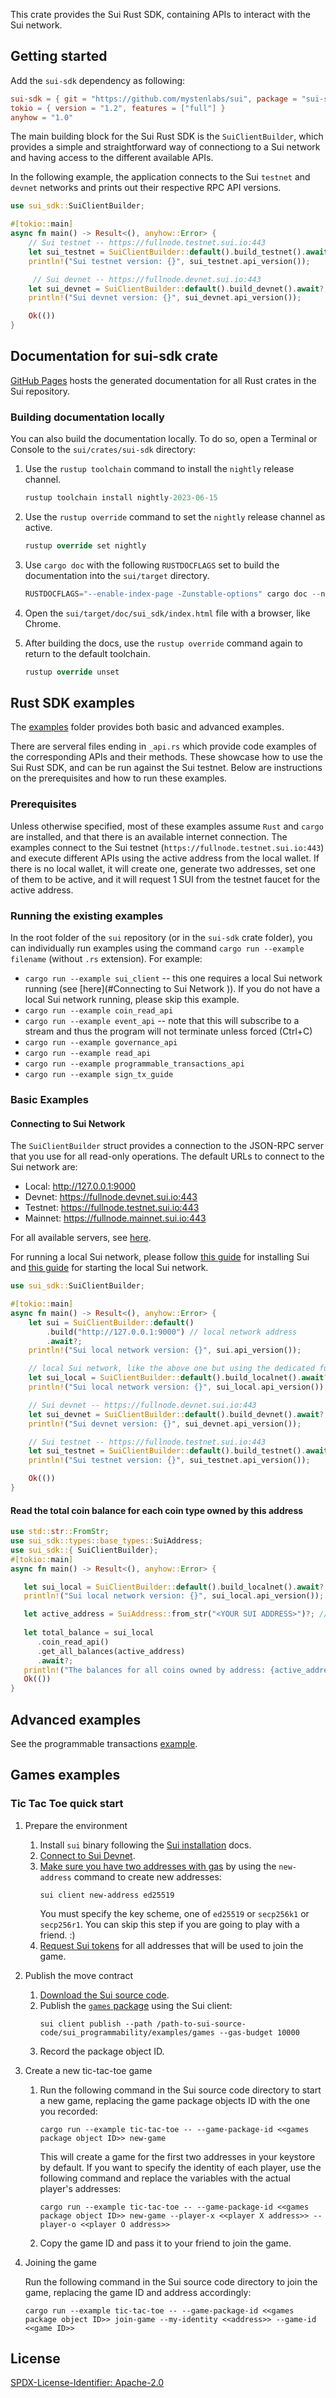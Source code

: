 This crate provides the Sui Rust SDK, containing APIs to interact with the Sui network. 

## Getting started

Add the `sui-sdk` dependency as following:

```toml
sui-sdk = { git = "https://github.com/mystenlabs/sui", package = "sui-sdk"}
tokio = { version = "1.2", features = ["full"] }
anyhow = "1.0"
```

The main building block for the Sui Rust SDK is the `SuiClientBuilder`, which provides a simple and straightforward way of connectiong to a Sui network and having access to the different available APIs. 

In the following example, the application connects to the Sui `testnet` and `devnet` networks and prints out their respective RPC API versions.

```rust
use sui_sdk::SuiClientBuilder;

#[tokio::main]
async fn main() -> Result<(), anyhow::Error> {
    // Sui testnet -- https://fullnode.testnet.sui.io:443
    let sui_testnet = SuiClientBuilder::default().build_testnet().await?;
    println!("Sui testnet version: {}", sui_testnet.api_version());

     // Sui devnet -- https://fullnode.devnet.sui.io:443
    let sui_devnet = SuiClientBuilder::default().build_devnet().await?;
    println!("Sui devnet version: {}", sui_devnet.api_version());

    Ok(())
}

```

## Documentation for sui-sdk crate

[GitHub Pages](https://mystenlabs.github.io/sui/sui_sdk/index.html) hosts the generated documentation for all Rust crates in the Sui repository.

### Building documentation locally

You can also build the documentation locally. To do so, open a Terminal or Console to the `sui/crates/sui-sdk` directory:

1. Use the `rustup toolchain` command to install the `nightly` release channel.

   ```rust
   rustup toolchain install nightly-2023-06-15
   ```

1. Use the `rustup override` command to set the `nightly` release channel as active.

   ```rust
   rustup override set nightly
   ```

1. Use `cargo doc` with the following `RUSTDOCFLAGS` set to build the documentation into the `sui/target` directory.  

   ```rust
   RUSTDOCFLAGS="--enable-index-page -Zunstable-options" cargo doc --no-deps
   ```

1. Open the `sui/target/doc/sui_sdk/index.html` file with a browser, like Chrome.

1. After building the docs, use the `rustup override` command again to return to the default toolchain.

   ```rust
   rustup override unset
   ```

## Rust SDK examples

The [examples](https://github.com/MystenLabs/sui/tree/main/crates/sui-sdk/examples) folder provides both basic and advanced examples.

There are serveral files ending in `_api.rs` which provide code examples of the corresponding APIs and their methods. These showcase how to use the Sui Rust SDK, and can be run against the Sui testnet. Below are instructions on the prerequisites and how to run these examples.

### Prerequisites

Unless otherwise specified, most of these examples assume `Rust` and `cargo` are installed, and that there is an available internet connection. The examples connect to the Sui testnet (`https://fullnode.testnet.sui.io:443`) and execute different APIs using the active address from the local wallet. If there is no local wallet, it will create one, generate two addresses, set one of them to be active, and it will request 1 SUI from the testnet faucet for the active address. 

### Running the existing examples

In the root folder of the `sui` repository (or in the `sui-sdk` crate folder), you can individually run examples using the command  `cargo run --example filename` (without `.rs` extension). For example:
* `cargo run --example sui_client` -- this one requires a local Sui network running (see [here](#Connecting to Sui Network
)). If you do not have a local Sui network running, please skip this example.
* `cargo run --example coin_read_api`
* `cargo run --example event_api` -- note that this will subscribe to a stream and thus the program will not terminate unless forced (Ctrl+C)
* `cargo run --example governance_api`
* `cargo run --example read_api`
* `cargo run --example programmable_transactions_api`
* `cargo run --example sign_tx_guide`

### Basic Examples

#### Connecting to Sui Network
The `SuiClientBuilder` struct provides a connection to the JSON-RPC server that you use for all read-only operations. The default URLs to connect to the Sui network are:

- Local: http://127.0.0.1:9000
- Devnet: https://fullnode.devnet.sui.io:443
- Testnet: https://fullnode.testnet.sui.io:443
- Mainnet: https://fullnode.mainnet.sui.io:443

For all available servers, see [here](https://sui.io/networkinfo). 

For running a local Sui network, please follow [this guide](https://docs.sui.io/build/sui-local-network) for installing Sui and [this guide](https://docs.sui.io/build/sui-local-network#start-the-local-network) for starting the local Sui network. 


```rust
use sui_sdk::SuiClientBuilder;

#[tokio::main]
async fn main() -> Result<(), anyhow::Error> {
    let sui = SuiClientBuilder::default()
        .build("http://127.0.0.1:9000") // local network address
        .await?;
    println!("Sui local network version: {}", sui.api_version());

    // local Sui network, like the above one but using the dedicated function
    let sui_local = SuiClientBuilder::default().build_localnet().await?;
    println!("Sui local network version: {}", sui_local.api_version());

    // Sui devnet -- https://fullnode.devnet.sui.io:443
    let sui_devnet = SuiClientBuilder::default().build_devnet().await?;
    println!("Sui devnet version: {}", sui_devnet.api_version());

    // Sui testnet -- https://fullnode.testnet.sui.io:443
    let sui_testnet = SuiClientBuilder::default().build_testnet().await?;
    println!("Sui testnet version: {}", sui_testnet.api_version());

    Ok(())
}
```

#### Read the total coin balance for each coin type owned by this address
```rust
use std::str::FromStr;
use sui_sdk::types::base_types::SuiAddress;
use sui_sdk::{ SuiClientBuilder};
#[tokio::main]
async fn main() -> Result<(), anyhow::Error> {

   let sui_local = SuiClientBuilder::default().build_localnet().await?;
   println!("Sui local network version: {}", sui_local.api_version());

   let active_address = SuiAddress::from_str("<YOUR SUI ADDRESS>")?; // change to your Sui address
   
   let total_balance = sui_local
      .coin_read_api()
      .get_all_balances(active_address)
      .await?;
   println!("The balances for all coins owned by address: {active_address} are {}", total_balance);
   Ok(())
}
```

## Advanced examples

See the programmable transactions [example](https://github.com/MystenLabs/sui/blob/main/crates/sui-sdk/examples/programmable_transactions_api.rs).

## Games examples

### Tic Tac Toe quick start

1. Prepare the environment 
   1. Install `sui` binary following the [Sui installation](https://github.com/MystenLabs/sui/blob/main/doc/src/build/install.md##install-sui-binaries) docs.
   1. [Connect to Sui Devnet](https://github.com/MystenLabs/sui/blob/main/doc/src/build/connect-sui-network.md).
   1. [Make sure you have two addresses with gas](https://github.com/MystenLabs/sui/blob/main/doc/src/build/cli-client.md#add-existing-accounts-to-clientyaml) by using the `new-address` command to create new addresses:
      ```shell
      sui client new-address ed25519
      ```
      You must specify the key scheme, one of `ed25519` or `secp256k1` or `secp256r1`.
      You can skip this step if you are going to play with a friend. :)
   1. [Request Sui tokens](https://github.com/MystenLabs/sui/blob/main/doc/src/build/install.md#sui-tokens) for all addresses that will be used to join the game.

2. Publish the move contract
   1. [Download the Sui source code](https://github.com/MystenLabs/sui/blob/main/doc/src/build/install.md#source-code).
   1. Publish the [`games` package](https://github.com/MystenLabs/sui/tree/main/sui_programmability/examples/games) 
      using the Sui client:
      ```shell
      sui client publish --path /path-to-sui-source-code/sui_programmability/examples/games --gas-budget 10000
      ```
   1. Record the package object ID.

3. Create a new tic-tac-toe game
   1. Run the following command in the Sui source code directory to start a new game, replacing the game package objects ID with the one you recorded:
      ```shell
      cargo run --example tic-tac-toe -- --game-package-id <<games package object ID>> new-game
      ```
      This will create a game for the first two addresses in your keystore by default. If you want to specify the identity of each player,
      use the following command and replace the variables with the actual player's addresses:
      ```shell
      cargo run --example tic-tac-toe -- --game-package-id <<games package object ID>> new-game --player-x <<player X address>> --player-o <<player O address>>
      ```
   1. Copy the game ID and pass it to your friend to join the game.

4. Joining the game

   Run the following command in the Sui source code directory to join the game, replacing the game ID and address accordingly:
   ```shell
   cargo run --example tic-tac-toe -- --game-package-id <<games package object ID>> join-game --my-identity <<address>> --game-id <<game ID>>
   ```

## License

[SPDX-License-Identifier: Apache-2.0](https://github.com/MystenLabs/sui/blob/main/LICENSE) 
